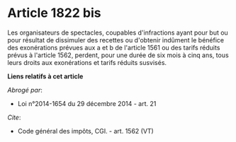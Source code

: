 # Article 1822 bis

Les organisateurs de spectacles, coupables d'infractions ayant pour but ou pour résultat de dissimuler des recettes ou
d'obtenir indûment le bénéfice des exonérations prévues aux a et b de l'article 1561 ou des tarifs réduits prévus à l'article
1562, perdent, pour une durée de six mois à cinq ans, tous leurs droits aux exonérations et tarifs réduits susvisés.

**Liens relatifs à cet article**

_Abrogé par_:

  - Loi n°2014-1654 du 29 décembre 2014 - art. 21

_Cite_:

  - Code général des impôts, CGI. - art. 1562 (VT)
